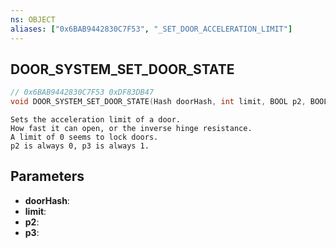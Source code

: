 ```yaml
---
ns: OBJECT
aliases: ["0x6BAB9442830C7F53", "_SET_DOOR_ACCELERATION_LIMIT"]
---
```

## DOOR_SYSTEM_SET_DOOR_STATE

```c
// 0x6BAB9442830C7F53 0xDF83DB47
void DOOR_SYSTEM_SET_DOOR_STATE(Hash doorHash, int limit, BOOL p2, BOOL p3);
```

```
Sets the acceleration limit of a door.  
How fast it can open, or the inverse hinge resistance.  
A limit of 0 seems to lock doors.  
p2 is always 0, p3 is always 1.  
```

## Parameters
* **doorHash**: 
* **limit**: 
* **p2**: 
* **p3**: 

